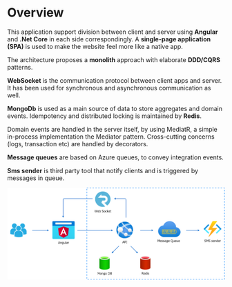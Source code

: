# Overview

This application support division between client and server using **Angular** and **.Net Core** in each side correspondingly. A **single-page application (SPA)** is used to make the website feel more like a native app.

The architecture proposes a **monolith** approach with elaborate **DDD/CQRS** patterns. 

**WebSocket** is the communication protocol between client apps and server. It has been used for synchronous and asynchronous communication as well. 

**MongoDb** is used as a main source of data to store aggregates and domain events. Idempotency and distributed locking is maintained by **Redis**.

Domain events are handled in the server itself, by using MediatR, a simple in-process implementation the Mediator pattern. Cross-cutting concerns (logs, transaction etc) are handled by decorators.

**Message queues** are based on Azure queues, to convey integration events.

**Sms sender** is third party tool that notify clients and is triggered by messages in queue.

![Architecture](https://raw.githubusercontent.com/iamprovidence/PostOffice/develop/docs/images/architecture.png)